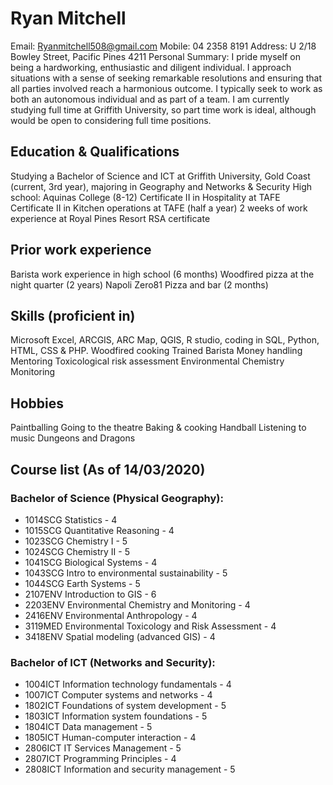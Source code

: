 # Ryan Mitchell
Email: Ryanmitchell508@gmail.com
Mobile: 04 2358 8191
Address: U 2/18 Bowley Street, Pacific Pines 4211
Personal Summary: I pride myself on being a hardworking, enthusiastic and diligent individual. I approach situations with a sense of seeking remarkable resolutions and ensuring that all parties involved reach a harmonious outcome. I typically seek to work as both an autonomous individual and as part of a team. I am currently studying full time at Griffith University, so part time work is ideal, although would be open to considering full time positions. 

## Education & Qualifications
Studying a Bachelor of Science and ICT at Griffith University, Gold Coast (current, 3rd year), majoring in Geography and Networks & Security
High school: Aquinas College (8-12)
Certificate II in Hospitality at TAFE
Certificate II in Kitchen operations at TAFE (half a year)
2 weeks of work experience at Royal Pines Resort
RSA certificate

## Prior work experience
Barista work experience in high school (6 months)
Woodfired pizza at the night quarter (2 years)
Napoli Zero81 Pizza and bar (2 months)

## Skills (proficient in)
Microsoft Excel, ARCGIS, ARC Map, QGIS, R studio, coding in SQL, Python, HTML, CSS & PHP.
Woodfired cooking                            Trained Barista
Money handling                               Mentoring
Toxicological risk assessment			           Environmental Chemistry Monitoring

## Hobbies
Paintballing                                               Going to the theatre
Baking & cooking                                           Handball
Listening to music                                         Dungeons and Dragons

## Course list (As of 14/03/2020)
### Bachelor of Science (Physical Geography):
* 1014SCG Statistics - 4 
* 1015SCG Quantitative Reasoning - 4 
* 1023SCG Chemistry I - 5 
* 1024SCG Chemistry II - 5 
* 1041SCG Biological Systems - 4 
* 1043SCG Intro to environmental sustainability - 5 
* 1044SCG Earth Systems - 5 
* 2107ENV Introduction to GIS - 6 
* 2203ENV Environmental Chemistry and Monitoring - 4 
* 2416ENV Environmental Anthropology - 4 
* 3119MED Environmental Toxicology and Risk Assessment - 4 
* 3418ENV Spatial modeling (advanced GIS) - 4 

### Bachelor of ICT (Networks and Security):

* 1004ICT Information technology fundamentals - 4 
* 1007ICT Computer systems and networks - 4 
* 1802ICT Foundations of system development - 5 
* 1803ICT Information system foundations - 5 
* 1804ICT Data management - 5 
* 1805ICT Human-computer interaction - 4 
* 2806ICT IT Services Management - 5 
* 2807ICT Programming Principles - 4 
* 2808ICT Information and security management - 5
